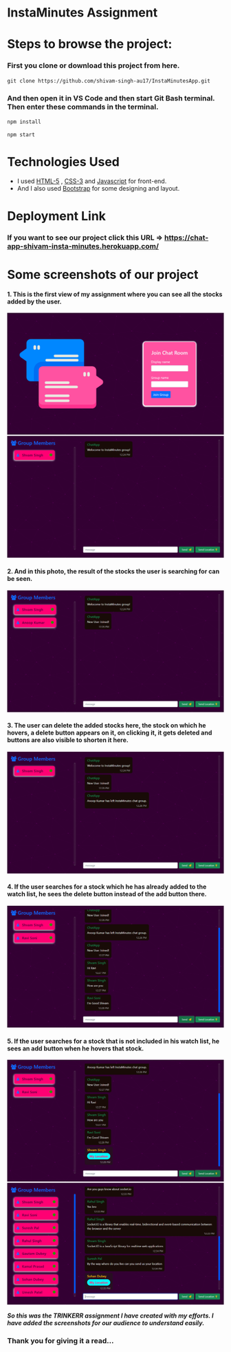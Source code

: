 # InstaMinutes Assignment


# Steps to browse the project:

### First you clone or download this project from here.
```
git clone https://github.com/shivam-singh-au17/InstaMinutesApp.git
```


### And then open it in VS Code and then start Git Bash terminal. Then enter these commands in the terminal.  
```
npm install
```
```
npm start
```

# Technologies Used

- I used  [HTML-5](https://www.w3schools.com/html/) ,  [CSS-3](https://www.w3schools.com/css/default.asp) and [Javascript](https://www.w3schools.com/js/default.asp) for front-end.
- And I also used  [Bootstrap](https://getbootstrap.com/) for some designing and layout.


# Deployment Link

### If you want to see our project click this URL => https://chat-app-shivam-insta-minutes.herokuapp.com/


# Some screenshots of our project

#### 1. This is the first view of my assignment where you can see all the stocks added by the user.
![Screenshot (306)](https://github.com/shivam-singh-au17/InstaMinutesApp/blob/master/screenshots/Screenshot%20(306).png?raw=true)
![Screenshot (307)](https://github.com/shivam-singh-au17/InstaMinutesApp/blob/master/screenshots/Screenshot%20(307).png?raw=true)

#### 2. And in this photo, the result of the stocks the user is searching for can be seen.
![Screenshot (308)](https://github.com/shivam-singh-au17/InstaMinutesApp/blob/master/screenshots/Screenshot%20(308).png?raw=true)

#### 3. The user can delete the added stocks here, the stock on which he hovers, a delete button appears on it, on clicking it, it gets deleted and buttons are also visible to shorten it here.
![Screenshot (309)](https://github.com/shivam-singh-au17/InstaMinutesApp/blob/master/screenshots/Screenshot%20(309).png?raw=true)

#### 4. If the user searches for a stock which he has already added to the watch list, he sees the delete button instead of the add button there.
![Screenshot (310)](https://github.com/shivam-singh-au17/InstaMinutesApp/blob/master/screenshots/Screenshot%20(310).png?raw=true)

#### 5. If the user searches for a stock that is not included in his watch list, he sees an add button when he hovers that stock.
![Screenshot (311)](https://github.com/shivam-singh-au17/InstaMinutesApp/blob/master/screenshots/Screenshot%20(311).png?raw=true)
![Screenshot (312)](https://github.com/shivam-singh-au17/InstaMinutesApp/blob/master/screenshots/Screenshot%20(312).png?raw=true)

***So this was the TRINKERR assignment I have created with my efforts. I have added the screenshots for our audience to understand easily.***

### Thank you for giving it a read...
